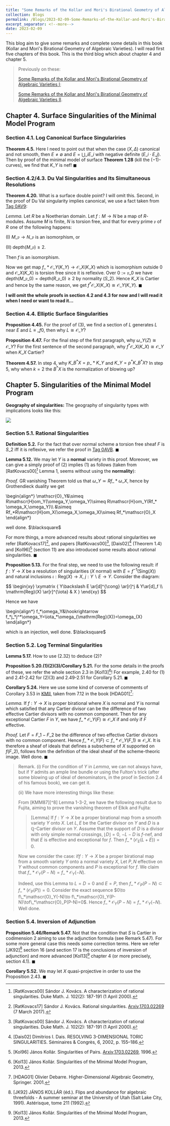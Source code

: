 ```yaml
---
title: "Some Remarks of the Kollar and Mori's Birational Geometry of Algebraic Varieties III (The End)"
collection: Blogs
permalink: /Blogs/2023-02-09-Some-Remarks-of-the-Kollar-and-Mori's-Birational-Geometry-of-Algebraic-Varieties-III-(The-End)
excerpt_separator: <!--more-->
date: 2023-02-09
---
```

This blog aim to give some remarks and complete some details in this book (Kollar and Mori's Birational Geometry of Algebraic Varieties). I will read first five chapters of this book. This is the third blog which about chapter 4 and chapter 5.
<!--more-->

> Previously on these:
>
> [Some Remarks of the Kollar and Mori's Birational Geometry of Algebraic Varieties I](https://dvlxlwz.github.io/MyBlogs/2023/01/10/Some-Remarks-of-the-Kollar-and-Mori's-Birational-Geometry-of-Algebraic-Varieties-I/);
> 
> [Some Remarks of the Kollar and Mori's Birational Geometry of Algebraic Varieties II](https://dvlxlwz.github.io/MyBlogs/2023/01/18/Some-Remarks-of-the-Kollar-and-Mori's-Birational-Geometry-of-Algebraic-Varieties-II/).

## Chapter 4. Surface Singularities of the Minimal Model Program
### Section 4.1. Log Canonical Surface Singulariries
**Theorem 4.5.** Here I need to point out that when the case $(X,\Delta)$ canonical and not smooth, then $E\neq\emptyset$ and $E=\bigcup\_i E\_i$ with negative definite $(E\_i\cdot E\_j)$. Then by proof of the minimal model of surface **Theorem 1.28** (kill the $(-1)$-curves), we find that $K\_Y$ is nef! $\blacksquare$

### Section 4.2/4.3. Du Val Singularities and Its Simultaneous Resolutions
**Theorem 4.20.** What is a surface double point? I will omit this. Second, in the proof of Du Val singularity implies canonical, we use a fact taken from [Tag 0AV9](https://stacks.math.columbia.edu/tag/0AV9):

*Lemma.* Let $R$ be a Noetherian domain. Let $f:M\to N$ be a map of $R$-modules. Assume $M$ is finite, $N$ is torsion free, and that for every prime $\mathfrak{p}$ of $R$ one of the following happens:

(I) $M\_{\mathfrak{p}}\to N\_{\mathfrak{p}}$ is an isomorphism, or

(II) $\mathrm{depth}(M\_{\mathfrak{p}})\geq 2$.

Then $f$ is an isomorphism.

Now we get map $f\_* \mathscr{O}\_Y(K\_Y)\to \mathscr{O}\_X(K\_X)$ which is isomorphism outside $0$ and $\mathscr{O}\_X(K\_X)$ is torsion free since it is reflexive. Over $0:=\mathfrak{p}\_0$ we have $\mathrm{depth}(M\_{\mathfrak{p}\_0})=\mathrm{depth}(R\_{\mathfrak{p}\_0})\geq 2$ by normality ($S\_2$). Hence $K\_X$ is Cartier and hence by the same reason, we get $f^* \mathscr{O}\_X(K\_X)\cong \mathscr{O}\_Y(K\_Y)$. $\blacksquare$

**I will omit the whole proofs in  section 4.2 and 4.3 for now and I will read it when I need or want to read it...**

### Section 4.4. Elliptic Surface Singularities
**Proposition 4.45.** For the proof of (3), we find a section of $L$ generates $L$ near $E$ and $L\equiv\_f0$, then why $L\cong\mathscr{O}\_Y$?
  
**Proposition 4.47.** For the final step of the first paragraph, why $\omega\_Y(Z)\cong\mathscr{O}\_Y$? For the first sentence of the second paragraph, why $f^* \mathscr{O}\_X(K\_X)\cong\mathscr{O}\_Y$ when $K\_X$ Cartier?

**Theorem 4.57.** In step 4, why $K\_{B^* X}=p\_* K\_Y$ and $K\_{Y}=p^* K\_{B^* X}$? In step 5, why when $k=2$ the $B^* X$ is the normalization of blowing up?

## Chapter 5. Singularities of the Minimal Model Program
**Geography of singularities:** The geography of singularity types with implications looks like this:

![](/my_pics/2023-02-09-1.png)

### Section 5.1. Rational Singularities
**Definition 5.2.** For the fact that over normal scheme a torsion free sheaf $F$ is $S\_2$ iff it is reflexive, we refer the proof in [Tag 0AVB](https://stacks.math.columbia.edu/tag/0AVB). $\blacksquare$

**Lemma 5.12.** We may let $Y$ is a **normal** variety in this proof. Moreover, we can give a simply proof of (2) implies (1) as follows (taken from [RatKovacs00][^1] Lemma 1, seems without using the **normality**):

*Proof.* GR vanishing Theorem told us that $\omega\_Y\simeq Rf\_* \omega\_X$, hence by Grothendieck duality we get
<html>
<head>
  <meta charset="utf-8">
  <meta name="viewport" content="width=device-width">
  <script src="https://polyfill.io/v3/polyfill.min.js?features=es6"></script>
  <script id="MathJax-script" async
          src="https://cdn.jsdelivr.net/npm/mathjax@3/es5/tex-mml-chtml.js">
  </script>
</head>
<body>
<p>
\begin{align*}
\mathscr{O}_Y&\simeq R\mathscr{H}om_Y(\omega_Y,\omega_Y)\simeq R\mathscr{H}om_Y(Rf_* \omega_X,\omega_Y)\\
  &\simeq Rf_*R\mathscr{H}om_X(\omega_X,\omega_X)\simeq Rf_*\mathscr{O}_X
\end{align*}
</p>
</body>
</html>
well done. $\blacksquare$

For more things, a more advanced results about rational singularities we refer [RatKovacs17][^2], and papers [RatKovacs00][^1], [Dais02][^3] (Theorem 1.4) and [Kol96][^4] (section 11) are also introduced some results about rational singularities. $\blacksquare$

**Proposition 5.13.** For the final step, we need to use the following result: if $f:Y\to X$ be a resolution of singularities ($X$ normal) with $E=f^{-1}(\mathrm{Sing}(X))$ and natural inclusions $\iota: \mathrm{Reg}(X)\to X$, $j:Y\backslash E\to Y$. Consider the diagram:
<html>
<head>
  <meta charset="utf-8">
  <meta name="viewport" content="width=device-width">
  <script src="https://polyfill.io/v3/polyfill.min.js?features=es6"></script>
  <script id="MathJax-script" async
          src="https://cdn.jsdelivr.net/npm/mathjax@3/es5/tex-mml-chtml.js">
  </script>
</head>
<body>
<p>
$$
\begin{xy}
\xymatrix {
Y\backslash E \ar[d]^{\cong} \ar[r]^j & Y\ar[d]_f \\
\mathrm{Reg}(X) \ar[r]^{\iota} & X
}
\end{xy}
$$
</p>
</body>
</html>
Hence we have 

<html>
<head>
  <meta charset="utf-8">
  <meta name="viewport" content="width=device-width">
  <script src="https://polyfill.io/v3/polyfill.min.js?features=es6"></script>
  <script id="MathJax-script" async
          src="https://cdn.jsdelivr.net/npm/mathjax@3/es5/tex-mml-chtml.js">
  </script>
</head>
<body>
<p>
\begin{align*}
f_*\omega_Y&\hookrightarrow f_*j_*j^*\omega_Y=\iota_*\omega_{\mathrm{Reg}(X)}=\omega_{X}
\end{align*}
</p>
</body>
</html>
which is an injection, well done. $\blacksquare$

### Section 5.2. Log Terminal Singularities
**Lemma 5.17.** How to use (2.32) to deduce (2)?

**Proposition 5.20.(1)(2)(3)/Corollary 5.21.** For the some details in the proofs of these, we refer the whole section 2.3 in [Kol13][^5]! For example, 2.40 for (1) and 2.41-2.42 for (2)(3) and 2.49-2.51 for Corollary 5.21. $\blacksquare$

**Corollary 5.24.** Here we use some kind of converse of comments of Corollary 3.53 in [KMII](https://dvlxlwz.github.io/2023/01/18/Some-Remarks-of-the-Kollar-and-Mori's-Birational-Geometry-of-Algebraic-Varieties-II/), taken from 7.12 in the book [HDAG01][^6]:

*Lemma.* If $f:Y\to X$ is proper birational where $X$ is normal and $Y$ is normal which satisfied that any Cartier divisor can be the difference of two effective Cartier divisors with no common component. Then for any exceptional Cartier $F$ in $Y$, we have $f\_* \mathscr{O}\_Y(F)\cong\mathscr{O}\_X$ if and only if $F$ effective.

*Proof.* Let $F=F\_1-F\_2$ be the difference of two effective Cartier divisors with no common component. Hence $f\_* \mathscr{O}\_Y(F)\subset f\_* \mathscr{O}\_Y(F\_1)\cong\mathscr{O}\_X$. It is therefore a sheaf of ideals that defines a subscheme of $X$ supported on $f(F\_2)$, follows from the definition of the ideal sheaf of the scheme-theoric image. Well done. $\blacksquare$

> Remark. (i) For the condition of $Y$ in *Lemma*, we can not always have, but if $Y$ admits an ample line bundle or using the Fulton's trick (after some blowing up of ideal of denominators, in the proof in Section 2.4 of his famous book), we can get it. 
>
>(ii) We have more interesting things like these:
>
> From [KMM87][^8] Lemma 1-3-2, we have the following result due to Fujita, aiming to prove the vanishing theorem of Elkik and Fujita:
>
>> [Lemma] If $f:Y\to X$ be a proper birational map from a smooth variety $Y$ onto $X$. Let $L,E$ be the Cartier divisor on $Y$ and $D$ is a $\mathbb{Q}$-Cartier divisor on $Y$. 
>>Assume that the support of $D$ is a divisor with only simple normal crossings, $\lfloor D \rfloor=0$, $-L-D$ is $f$-nef, and that $E$ is effective and exceptional for $f$.
>>Then $f\_*(\mathscr{O}_E(L+E))=0$.
>
>Now we consider the case: if$f:Y\to X$ be a proper birational map from a smooth variety $Y$ onto a normal variety $X$, Let $P,N$ effective on $Y$ without common components and 
>$P$ is exceptional for $f$. We claim that $f\_*\mathscr{O}_Y(P-N)=f\_*\mathscr{O}_Y(-N)$.
>
>Indeed, use this Lemma to $L=D=0$ and $E=P$, then $f\_*\mathscr{O}_P(P-N)\subset f\_*(\mathscr{O}_P(P))=0$. Consider the exact sequence $0\to f\_*\mathscr{O}_Y(-N)\to f\_*\mathscr{O}_Y(P-N)\tof\_*\mathscr{O}_P(P-N)=0$. Hence $f\_*\mathscr{O}_Y(P-N)=f\_*\mathscr{O}_Y(-N)$. Well done.


### Section 5.4. Inversion of Adjunction
**Proposition 5.46/Remark 5.47.** Not that the condition that $S$ is Cartier in codimension $2$ aiming to use the adjunction formula (see Remark 5.47). For some more general case this needs some correction terms. Here we refer [JK92][^7] section 16 (and section 17 is the conclusions of inversion of adjunction) and more advanced [Kol13][^5] chapter 4 (or more precisely, section 4.1). $\blacksquare$

**Corollary 5.52.** We may let $X$ quasi-projective in order to use the Proposition 2.43. $\blacksquare$

[^1]: [RatKovacs00] Sándor J. Kovács. A characterization of rational singularities. Duke Math. J. 102(2): 187-191 (1 April 2000).

[^2]: [RatKovacs17] Sándor J. Kovács. Rational singularities. [Arxiv,1703.02269](https://arxiv.org/pdf/1703.02269.pdf) (7 March 2017).

[^3]: [Dais02] Dimitrios I. Dais. RESOLVING 3-DIMENSIONAL TORIC SINGULARITIES. Séminaires & Congrès, 6, 2002, p. 155–186.

[^4]: [Kol96] János Kollár. Singularities of Pairs. [Arxiv,1703.02269](https://arxiv.org/pdf/alg-geom/9601026.pdf), 1996.

[^5]: [Kol13] János Kollár. Singularities of the Minimal Model Program, 2013.

[^6]: [HDAG01] Olivier Debarre. Higher-Dimensional Algebraic Geometry, Springer. 2001.

[^7]: [JK92] JÁNOS KOLLÁR (éd.). Flips and abundance for algebraic threefolds - A summer seminar at the University of Utah (Salt Lake City, 1991). Astérisque, tome 211 (1992).
